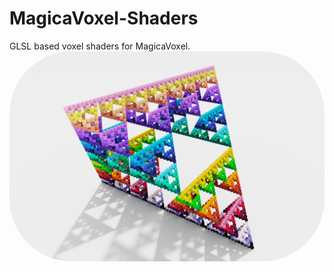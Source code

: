 # MagicaVoxel-Shaders
GLSL based voxel shaders for MagicaVoxel.
<img src="export/snap2023-08-31-21-00-08.png" width="512" style="border-radius:100px;margin-left:auto;"/>
